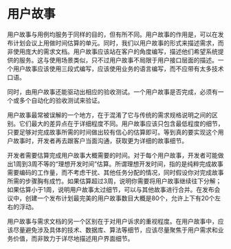 # 用户故事

用户故事与用例均服务于同样的目的，但有所不同。用户故事的作用是，可以在发布计划会议上用做时间估算的单元。同时，我们以用户故事的形式来描述需求，而非使用庞大的需求文档。用户故事应该站在客户的角度编写，描述他们希望系统提供的服务。这与使用场景类似，只不过用户故事不局限于用户接口层面的描述。一个用户故事应该使用三段式编写，应该使用业务的语言编写，而不应带有太多技术口语。

同时，由用户故事还能驱动出相应的验收测试。一个用户故事是否完成，必须有一个或多个自动化的验收测试来验证。

用户故事最常被误解的一个地方，在于混淆了它与传统的需求规格说明之间的区别。它们最大的差异点在于详细程度不同。用户故事应该只包含最低程度的细节，只要足够对完成故事所需的时间做出较有信心的估算即可。等到真的要实现这个用户故事时，开发者再去跟客户当面沟通，获取更为详细的故事细节。

开发者需要估算完成用户故事大概需要的时间。对于每个用户故事，开发者可能做出1周到3周不等的“理想开发时间”估算。所谓理想开发时间，指的是纯粹完成故事需要编码的工作量，而不考虑干扰、其他任务分配的情况，同时假设你对完成故事所需的步骤胸有成竹。如果估算超过3周，说明你需要将用户故事继续往下分解；如果估算小于1周，说明用户故事太过细节，可以与其他故事进行合并。在发布会议中，创建一个发布计划最完美的用户故事数目大概是80个，允许上下有20个左右的浮动。

用户故事与需求文档的另一个区别在于对用户诉求的重视程度。在用户故事中，应该尽量避免涉及具体的技术、数据库、算法等细节，应该尽量聚焦于用户需求和业务价值，而非致力于详尽地描述用户界面细节。
